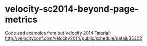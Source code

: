 velocity-sc2014-beyond-page-metrics
===================================

Code and examples from out Velocity 2014 Tutorial: http://velocityconf.com/velocity2014/public/schedule/detail/35302
